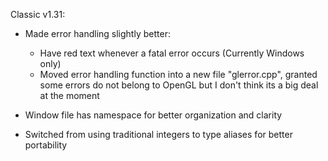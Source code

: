 Classic v1.31:
- Made error handling slightly better:
  * Have red text whenever a fatal error occurs (Currently Windows only)
  * Moved error handling function into a new file "glerror.cpp", granted some errors do not belong to OpenGL but I don't think its a big deal at the moment

- Window file has namespace for better organization and clarity
- Switched from using traditional integers to type aliases for better portability

